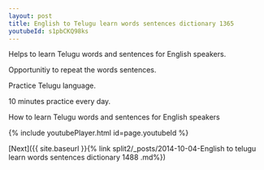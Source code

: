 ```yaml
---
layout: post
title: English to Telugu learn words sentences dictionary 1365 
youtubeId: s1pbCKQ98ks
---
```

 
 
Helps to learn Telugu words and sentences for English speakers.

Opportunitiy to repeat the words sentences. 

Practice Telugu language. 
 
10 minutes practice every day. 
 
How to learn Telugu words and sentences for English speakers 
 
{% include youtubePlayer.html id=page.youtubeId %}
 
 
[Next]({{ site.baseurl }}{% link  split2/_posts/2014-10-04-English to telugu learn words sentences dictionary 1488 .md%})
 
